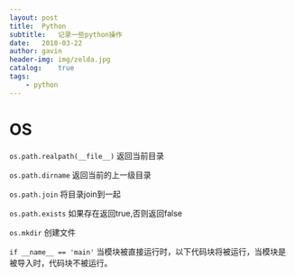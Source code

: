 ```yaml
---
layout: post
title:  Python
subtitle:   记录一些python操作
date:   2018-03-22
author: gavin
header-img: img/zelda.jpg
catalog:    true
tags:
    - python
---
```



# OS

`os.path.realpath(__file__)` 返回当前目录

`os.path.dirname` 返回当前的上一级目录

`os.path.join` 将目录join到一起

`os.path.exists` 如果存在返回true,否则返回false

`os.mkdir` 创建文件


`if __name__ == 'main'` 当模块被直接运行时，以下代码块将被运行，当模块是被导入时，代码块不被运行。
